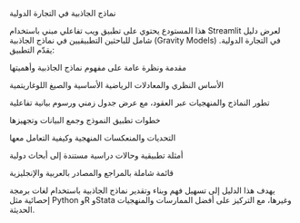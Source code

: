 نماذج الجاذبية في التجارة الدولية

هذا المستودع يحتوي على تطبيق ويب تفاعلي مبني باستخدام Streamlit لعرض دليل شامل للباحثين التطبيقيين في نماذج الجاذبية (Gravity Models) في التجارة الدولية. يقدّم التطبيق:

مقدمة ونظرة عامة على مفهوم نماذج الجاذبية وأهميتها 

الأساس النظري والمعادلات الرياضية الأساسية والصيغ اللوغاريتمية 

تطور النماذج والمنهجيات عبر العقود، مع عرض جدول زمني ورسوم بيانية تفاعلية 


خطوات تطبيق النموذج وجمع البيانات وتجهيزها

التحديات والمنعكسات المنهجية وكيفية التعامل معها

أمثلة تطبيقية وحالات دراسية مستندة إلى أبحاث دولية

قائمة شاملة بالمراجع والمصادر بالعربية والإنجليزية 


يهدف هذا الدليل إلى تسهيل فهم وبناء وتقدير نماذج الجاذبية باستخدام لغات برمجة إحصائية مثل Python وR وStata وغيرها، مع التركيز على أفضل الممارسات والمنهجيات الحديثة.
